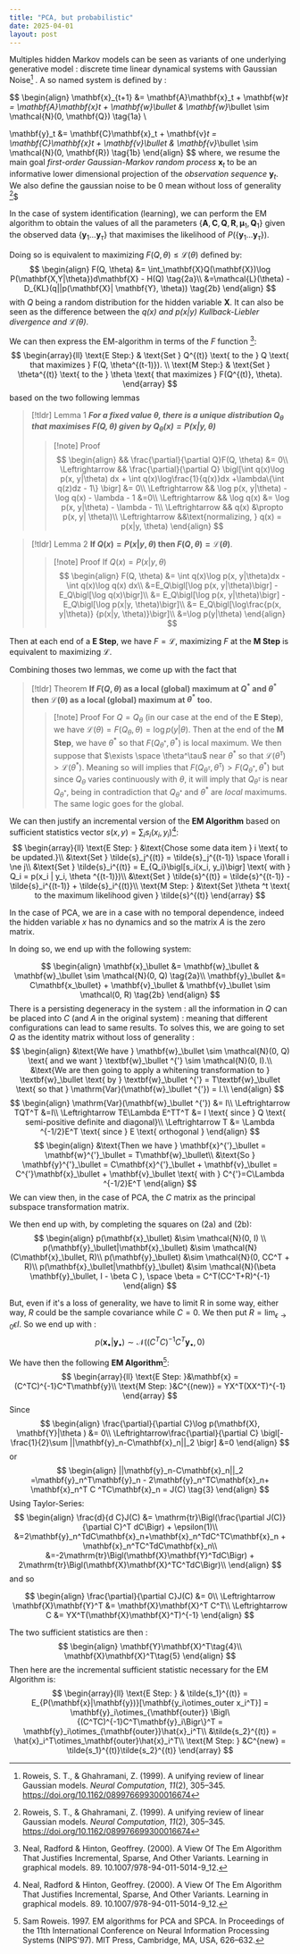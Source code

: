 ```yaml
---
title: "PCA, but probabilistic"
date: 2025-04-01
layout: post
---
```


Multiples hidden Markov models can be seen as variants of one underlying generative model : discrete time linear dynamical systems with Gaussian Noise[^1] .
A so named system is defined by :

$$ 
\begin{align}
\mathbf{x}_{t+1} &= \mathbf{A}\mathbf{x}_t + \mathbf{w}_t = \mathbf{A}\mathbf{x}_t + \mathbf{w}_\bullet & \mathbf{w}_\bullet \sim \mathcal{N}(0, \mathbf{Q}) \tag{1a} \\

\mathbf{y}_t &= \mathbf{C}\mathbf{x}_t + \mathbf{v}_t = \mathbf{C}\mathbf{x}_t + \mathbf{v}_\bullet & \mathbf{v}_\bullet \sim \mathcal{N}(0, \mathbf{R}) \tag{1b}
\end{align}
$$
where, we resume the main goal *first-order Gaussian-Markov random process* $\mathbf{x}_t$ to be an informative lower dimensional projection of the *observation sequence* $\mathbf{y}_t$.
We also define the gaussian noise to be 0 mean without loss of generality [^1]$

In the case of system identification (learning), we can perform the EM algorithm to obtain the values of all the parameters $\{\mathbf{A}, \mathbf{C}, \mathbf{Q}, \mathbf{R}, \mathbf{\mu}_1, \mathbf{Q}_1 \}$ given the observed data $\{\mathbf{y}_1 ... \mathbf{y}_\tau\}$ that maximises the likelihood of $P(\{\mathbf{y}_1...\mathbf{y}_\tau\})$.



Doing so is equivalent to maximizing $F(Q, \theta) \le \mathcal{L}(\theta)$ defined by:
$$
\begin{align}
F(Q, \theta) &= \int_\mathbf{X}Q(\mathbf{X})\log P(\mathbf{X,Y|\theta})d\mathbf{X} - H(Q) \tag{2a}\\
&=\mathcal{L}(\theta) - D_{KL}(q||p(\mathbf{X}| \mathbf{Y}, \theta)) \tag{2b}
\end{align}
$$
with $Q$ being a random distribution for the hidden variable $\mathbf{X}$. It can also be seen as the difference between the *$q(x)$ and $p(x|y)$ Kullback-Liebler divergence and $\mathcal{L}(\theta)$*.

We can then express the EM-algorithm in terms of the $F$ function [^2]:
$$
\begin{array}{ll}
\text{E Step:} & \text{Set } Q^{(t)} \text{ to the } Q \text{ that maximizes } F(Q, \theta^{(t-1)}). \\
\text{M Step:} & \text{Set } \theta^{(t)} \text{ to the } \theta \text{ that maximizes } F(Q^{(t)}, \theta).
\end{array} 
$$
based on the two following lemmas
>[!tldr] Lemma 1
>__*For a fixed value $\theta$, there is a unique distribution $Q_\theta$ that maximises $F(Q, \theta)$ given by $Q_\theta(x) = P(x|y, \theta)$*__
>>[!note] Proof
>>$$
>>\begin{align}
>>&& \frac{\partial}{\partial Q}F(Q, \theta) &= 0\\
>>\Leftrightarrow && \frac{\partial}{\partial Q} \bigl[\int q(x)\log p(x, y|\theta) dx + \int q(x)\log\frac{1}{q(x)}dx +\lambda\{\int q(z)dz - 1\} \bigr] &= 0\\
>>\Leftrightarrow && \log p(x, y|\theta) - \log q(x) - \lambda - 1 &=0\\
>>\Leftrightarrow && \log q(x) &= \log p(x, y|\theta)  - \lambda - 1\\
>>\Leftrightarrow && q(x) &\propto p(x, y| \theta)\\
>>\Leftrightarrow &&\text{normalizing, } q(x) = p(x|y, \theta)
>>\end{align}
>>$$

>[!tldr] Lemma 2
>__**If $Q(x) = P(x|y, \theta)$ then $F(Q, \theta) = \mathcal{L}(\theta)$**__.
>>[!note] Proof
>>If $Q(x) = P(x|y, \theta)$
>>$$
>>\begin{align}
>>F(Q, \theta) &= \int q(x)\log p(x, y|\theta)dx - \int q(x)\log q(x) dx\\
>>&=E_Q\bigl[\log p(x, y|\theta)\bigr] - E_Q\bigl[\log q(x)\bigr]\\
>>&= E_Q\bigl[\log p(x, y|\theta)\bigr] - E_Q\bigl[\log p(x|y, \theta)\bigr]\\
>>&= E_Q\bigl[\log\frac{p(x, y|\theta)} {p(x|y, \theta)}\bigr]\\
>>&=\log p(y|\theta)
>>\end{align}
>>$$

Then at each end of a **E Step**, we have $F = \mathcal{L}$, maximizing $F$ at the **M Step** is equivalent to maximizing $\mathcal{L}$.

Combining thoses two lemmas, we come up with the fact that 
>[!tldr] Theorem
>**If $F(Q, \theta)$ as a local (global) maximum at $Q^*$ and $\theta^*$ then $\mathcal{L(\theta)}$ as a local (global) maximum at $\theta ^*$ too.**
>>[!note] Proof
>>For $Q = Q_\theta$ (in our case at the end of the **E Step**), we have $\mathcal{L}(\theta) = F(Q_\theta, \theta) = \log p(y|\theta)$.
>>Then at the end of the **M Step**, we have $\theta ^*$ so that $F(Q_{\theta ^*}, \theta ^*)$ is local maximum.
>>We then suppose that $\exists \space \theta^\tau$ near $\theta ^*$ so that $\mathcal{L}(\theta ^\tau) > \mathcal{L}(\theta ^*).$ Meaning so will implies that $F(Q_{\theta ^\tau}, \theta ^\tau) > F(Q_{\theta ^*}, \theta ^*)$ but since $Q_\theta$ varies continuously with $\theta$, it will imply that $Q_{\theta ^\tau}$ is near $Q_{\theta ^*}$, being in contradiction that $Q_{\theta ^*}$ and $\theta ^*$ are *local* maximums. The same logic goes for the global.

We can then justify an incremental version of the **EM Algorithm** based on sufficient statistics vector $s(x, y) = \sum_i s_i (x_i, y_i)$[^2]:
$$
\begin{array}{ll}
\text{E Step: } &\text{Chose some data item } i \text{ to be updated.}\\
&\text{Set } \tilde{s}_j^{(t)} = \tilde{s}_j^{(t-1)} \space \forall i \ne j\\
&\text{Set } \tilde{s}_i^{(t)} = E_{Q_i}\bigl[s_i(x_i, y_i)\bigr] \text{ with } Q_i = p(x_i | y_i, \theta ^{(t-1)})\\
&\text{Set } \tilde{s}^{(t)} = \tilde{s}^{(t-1)} - \tilde{s}_i^{(t-1)} + \tilde{s}_i^{(t)}\\
\text{M Step: } &\text{Set }\theta ^t \text{ to the maximum likelihood given } \tilde{s}^{(t)} 
\end{array}
$$

In the case of PCA, we are in a case with no temporal dependence, indeed the hidden variable $x$ has no dynamics and so the matrix $A$ is the zero matrix.

In doing so, we end up with the following system:

$$
\begin{align}
\mathbf{x}_\bullet &= \mathbf{w}_\bullet & \mathbf{w}_\bullet \sim \mathcal{N}(0, Q) \tag{2a}\\
\mathbf{y}_\bullet &= C\mathbf{x_\bullet} + \mathbf{v}_\bullet & \mathbf{v}_\bullet \sim \mathcal(0, R) \tag{2b}
\end{align}
$$
There is a persisting degeneracy in the system : all the information in $Q$ can be placed into $C$ (and $A$ in the original system) : meaning that different configurations can lead to same results. To solves this, we are going to set $Q$ as the identity matrix without loss of generality : 
$$
\begin{align}
&\text{We have } \mathbf{w}_\bullet \sim \mathcal{N}(0, Q) \text{ and we want } \textbf{w}_\bullet ^{'} \sim \mathcal{N}(0, I).\\
&\text{We are then going to apply a whitening transformation to } \textbf{w}_\bullet  \text{ by } \textbf{w}_\bullet ^{'} = T\textbf{w}_\bullet \text{ so that } \mathrm{Var}(\mathbf{w}_\bullet ^{'}) = I.\\
\end{align}
$$
$$
\begin{align}
\mathrm{Var}(\mathbf{w}_\bullet ^{'}) &= I\\
\Leftrightarrow TQT^T &=I\\
\Leftrightarrow TE\Lambda E^TT^T &= I \text{ since } Q \text{ semi-positive definite and diagonal}\\
\Leftrightarrow T &= \Lambda ^{-1/2}E^T \text{ since } E \text{ orthogonal } 
\end{align}
$$
$$
\begin{align}
&\text{Then we have } \mathbf{x}^{'}_\bullet = \mathbf{w}^{'}_\bullet = T\mathbf{w}_\bullet\\
&\text{So } \mathbf{y}^{'}_\bullet = C\mathbf{x}^{'}_\bullet +  \mathbf{v}_\bullet = C^{'}\mathbf{x}_\bullet +  \mathbf{v}_\bullet \text{ with } C^{'}=C\Lambda ^{-1/2}E^T
\end{align} 
$$
We can view then, in the case of PCA, the $C$ matrix as the principal subspace transformation matrix.

We then end up with, by completing the squares on (2a) and (2b): 
$$
\begin{align}
p(\mathbf{x}_\bullet) &\sim \mathcal{N}(0, I) \\
p(\mathbf{y}_\bullet|\mathbf{x}_\bullet) &\sim \mathcal{N}(C\mathbf{x}_\bullet, R)\\
p(\mathbf{y}_\bullet) &\sim \mathcal{N}(0, CC^T + R)\\
p(\mathbf{x}_\bullet|\mathbf{y}_\bullet) &\sim \mathcal{N}(\beta \mathbf{y}_\bullet, I - \beta C ), \space \beta = C^T(CC^T+R)^{-1}
\end{align}
$$

But, even if it's a loss of generality, we have to limit R in some way, either way, $R$ could be the sample covariance while $C = 0$. We then put $R = \lim_{\epsilon \rightarrow 0} \epsilon I$.
So we end up with :
$$
p(\mathbf{x}_\bullet|\mathbf{y}_\bullet) \sim \mathcal{N}((C^TC)^{-1}C^T\mathbf{y}_\bullet, 0)
$$

We have then the following **EM Algorithm**[^3]:
$$
\begin{array}{ll}
\text{E Step: }&\mathbf{x} = (C^TC)^{-1}C^T\mathbf{y}\\
\text{M Step: }&C^{(new)} = YX^T(XX^T)^{-1}
\end{array}
$$
Since 
$$
\begin{align}
\frac{\partial}{\partial C}\log p(\mathbf{X}, \mathbf{Y}|\theta ) &= 0\\
\Leftrightarrow\frac{\partial}{\partial C} \bigl[-\frac{1}{2}\sum ||\mathbf{y}_n-C\mathbf{x}_n||_2 \bigr] &=0
\end{align}
$$
or 
$$
\begin{align}
||\mathbf{y}_n-C\mathbf{x}_n||_2 =\mathbf{y}_n^T\mathbf{y}_n - 2\mathbf{y}_n^TC\mathbf{x}_n+ \mathbf{x}_n^T C
^TC\mathbf{x}_n = J(C) \tag{3}
\end{align}
$$
Using Taylor-Series:
$$
\begin{align}
\frac{d}{d C}J(C) &= \mathrm{tr}\Bigl(\frac{\partial J(C)}{\partial C}^T dC\Bigr) + \epsilon(1)\\
&=2\mathbf{y}_n^TdC\mathbf{x}_n+\mathbf{x}_n^TdC^TC\mathbf{x}_n + \mathbf{x}_n^TC^TdC\mathbf{x}_n\\
&=-2\mathrm{tr}\Bigl(\mathbf{X}\mathbf{Y}^TdC\Bigr) + 2\mathrm{tr}\Bigl(\mathbf{X}\mathbf{X}^TC^TdC\Bigr)\\
\end{align}
$$
and so 


$$
\begin{align}
\frac{\partial}{\partial C}J(C) &= 0\\
\Leftrightarrow \mathbf{X}\mathbf{Y}^T &= \mathbf{X}\mathbf{X}^T
C^T\\
\Leftrightarrow C &= YX^T(\mathbf{X}\mathbf{X}^T)^{-1}
\end{align}
$$

The two sufficient statistics are then :
$$
\begin{align}
\mathbf{Y}\mathbf{X}^T\tag{4}\\
\mathbf{X}\mathbf{X}^T\tag{5}
\end{align}
$$
Then here are the incremental sufficient statistic necessary for the EM Algorithm is:
$$
\begin{array}{ll}
\text{E Step: } & \tilde{s_1}^{(t)} = E_{P(\mathbf{x}|\mathbf{y})}[\mathbf{y_i\otimes_outer x_i^T}] = \mathbf{y}_i\otimes_{\mathbf{outer}} \Bigl\{(C^TC)^{-1}C^T\mathbf{y}_i\Bigr\}^T = \mathbf{y}_i\otimes_{\mathbf{outer}}\hat{x}_i^T\\
&\tilde{s_2}^{(t)} = \hat{x}_i^T\otimes_\mathbf{outer}\hat{x}_i^T\\
\text{M Step: } &C^{new} = \tilde{s_1}^{(t)}\tilde{s_2}^{(t)}
\end{array}
$$

[^1]: Roweis, S. T., & Ghahramani, Z. (1999). A unifying review of linear Gaussian models. _Neural Computation_, _11_(2), 305–345. https://doi.org/10.1162/089976699300016674

[^2]: Neal, Radford & Hinton, Geoffrey. (2000). A View Of The Em Algorithm That Justifies Incremental, Sparse, And Other Variants. Learning in graphical models. 89. 10.1007/978-94-011-5014-9_12. 

[^3]: Sam Roweis. 1997. EM algorithms for PCA and SPCA. In Proceedings of the 11th International Conference on Neural Information Processing Systems (NIPS'97). MIT Press, Cambridge, MA, USA, 626–632.

